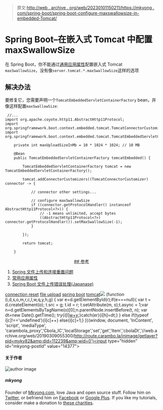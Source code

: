 > 原文:[http://web . archive . org/web/20230101150211/https://mkyong . com/spring-boot/spring-boot-configure-maxswallowsize-in-embedded-Tomcat/](http://web.archive.org/web/20230101150211/https://mkyong.com/spring-boot/spring-boot-configure-maxswallowsize-in-embedded-tomcat/)

# Spring Boot–在嵌入式 Tomcat 中配置 maxSwallowSize

在 Spring Boot，你不能通过[通用应用属性](http://web.archive.org/web/20190309055300/http://docs.spring.io/spring-boot/docs/current/reference/htmlsingle/#common-application-properties)配置嵌入式 Tomcat `maxSwallowSize`，没有像`server.tomcat.*.maxSwallowSize`这样的选项

## 解决办法

要修复它，您需要声明一个`TomcatEmbeddedServletContainerFactory` bean，并像这样配置`maxSwallowSize`:

```
 //...
import org.apache.coyote.http11.AbstractHttp11Protocol;
import org.springframework.boot.context.embedded.tomcat.TomcatConnectorCustomizer;
import org.springframework.boot.context.embedded.tomcat.TomcatEmbeddedServletContainerFactory;

    private int maxUploadSizeInMb = 10 * 1024 * 1024; // 10 MB

    @Bean
    public TomcatEmbeddedServletContainerFactory tomcatEmbedded() {

        TomcatEmbeddedServletContainerFactory tomcat = new TomcatEmbeddedServletContainerFactory();

        tomcat.addConnectorCustomizers((TomcatConnectorCustomizer) connector -> {

            // connector other settings...

            // configure maxSwallowSize
            if ((connector.getProtocolHandler() instanceof AbstractHttp11Protocol<?>)) {
                // -1 means unlimited, accept bytes
                ((AbstractHttp11Protocol<?>) connector.getProtocolHandler()).setMaxSwallowSize(-1);
            }

        });

        return tomcat;

    } 
```

 <ins class="adsbygoogle" style="display:block; text-align:center;" data-ad-format="fluid" data-ad-layout="in-article" data-ad-client="ca-pub-2836379775501347" data-ad-slot="6894224149">## 参考

1.  [Spring 文件上传和连接重置问题](http://web.archive.org/web/20190309055300/http://www.mkyong.com/spring/spring-file-upload-and-connection-reset-issue/)
2.  [常用应用属性](http://web.archive.org/web/20190309055300/http://docs.spring.io/spring-boot/docs/current/reference/htmlsingle/#common-application-properties)
3.  [Spring Boot 文件上传错误处理(Japanase)](http://web.archive.org/web/20190309055300/https://www.agilegroup.co.jp/technote/springboot-fileupload-error-handling.html)

[connection reset](http://web.archive.org/web/20190309055300/http://www.mkyong.com/tag/connection-reset/) [file upload](http://web.archive.org/web/20190309055300/http://www.mkyong.com/tag/file-upload/) [spring boot](http://web.archive.org/web/20190309055300/http://www.mkyong.com/tag/spring-boot/) [tomcat](http://web.archive.org/web/20190309055300/http://www.mkyong.com/tag/tomcat/)</ins>![](../Images/0efdae9172393ecbeacc09e2ce45232b.png) (function (i,d,s,o,m,r,c,l,w,q,y,h,g) { var e=d.getElementById(r);if(e===null){ var t = d.createElement(o); t.src = g; t.id = r; t.setAttribute(m, s);t.async = 1;var n=d.getElementsByTagName(o)[0];n.parentNode.insertBefore(t, n); var dt=new Date().getTime(); try{i[l][w+y](h,i[l][q+y](h)+'&amp;'+dt);}catch(er){i[h]=dt;} } else if(typeof i[c]!=='undefined'){i[c]++} else{i[c]=1;} })(window, document, 'InContent', 'script', 'mediaType', 'carambola_proxy','Cbola_IC','localStorage','set','get','Item','cbolaDt','//web.archive.org/web/20190309055300/http://route.carambo.la/inimage/getlayer?pid=myky82&amp;did=112239&amp;wid=0')<input type="hidden" id="mkyong-postId" value="14377">

#### 关于作者

![author image](../Images/b542ea41eaf120d4cd17492d4cc546a6.png)

##### mkyong

Founder of [Mkyong.com](http://web.archive.org/web/20190309055300/http://mkyong.com/), love Java and open source stuff. Follow him on [Twitter](http://web.archive.org/web/20190309055300/https://twitter.com/mkyong), or befriend him on [Facebook](http://web.archive.org/web/20190309055300/http://www.facebook.com/java.tutorial) or [Google Plus](http://web.archive.org/web/20190309055300/https://plus.google.com/110948163568945735692?rel=author). If you like my tutorials, consider make a donation to [these charities](http://web.archive.org/web/20190309055300/http://www.mkyong.com/blog/donate-to-charity/).